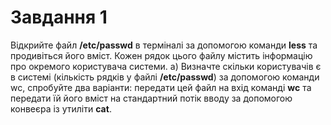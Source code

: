# Завдання 1

Відкрийте файл **/etc/passwd** в терміналі за допомогою команди **less** та продивіться його вміст.  Кожен рядок цього файлу містить інформацію про окремого користувача системи.
    a) Визначте скільки користувачів є в системі (кількість рядків у файлі **/etc/passwd**) за допомогою команди wc, спробуйте два варіанти: передати цей файл на вхід команді **wc** та передати їй його вміст на стандартний потік вводу за допомогою конвеєра із утиліти **cat**. 
